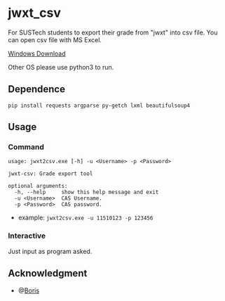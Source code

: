 # jwxt_csv

For SUSTech students to export their grade from "jwxt" into csv file. You can open csv file with MS Excel.

[Windows Download](https://github.com/liziwl/jwxt_csv/releases)

Other OS please use python3 to run.

## Dependence

```
pip install requests argparse py-getch lxml beautifulsoup4
```

## Usage

### Command

```
usage: jwxt2csv.exe [-h] -u <Username> -p <Password>

jwxt-csv: Grade export tool

optional arguments:
  -h, --help     show this help message and exit
  -u <Username>  CAS Username.
  -p <Password>  CAS password.
```

* example: `jwxt2csv.exe -u 11510123 -p 123456`

### Interactive

Just input as program asked.

## Acknowledgment

* @[Boris](https://github.com/BorisChenCZY)

